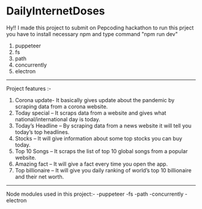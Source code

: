 # DailyInternetDoses
Hy!! 
I made this project to submit on Pepcoding hackathon
to run this prject you have to install necessary npm and type command "npm run dev"
1) puppeteer
2) fs
3) path
4) concurrently
5) electron
-------------------------------------------
Project features :-
 1) Corona update- It basically gives update about the pandemic by scraping data from a corona website.   
2) Today special – It scraps data from a website and gives what national/international day is today.
3) Today’s Headline – By scraping data from a news website it will tell you today’s top headlines.
4) Stocks – It will give information about some top stocks you can buy today.
5) Top 10 Songs – It scraps the list of top 10 global songs from a popular website.
6) Amazing fact – It will give a fact every time you open the app.
7) Top billionaire – It will give you daily ranking of world’s top 10 billionaire and their net worth.
--------------------------------------------
Node modules used in this project:-
-puppeteer
-fs
-path
-concurrently
-electron
